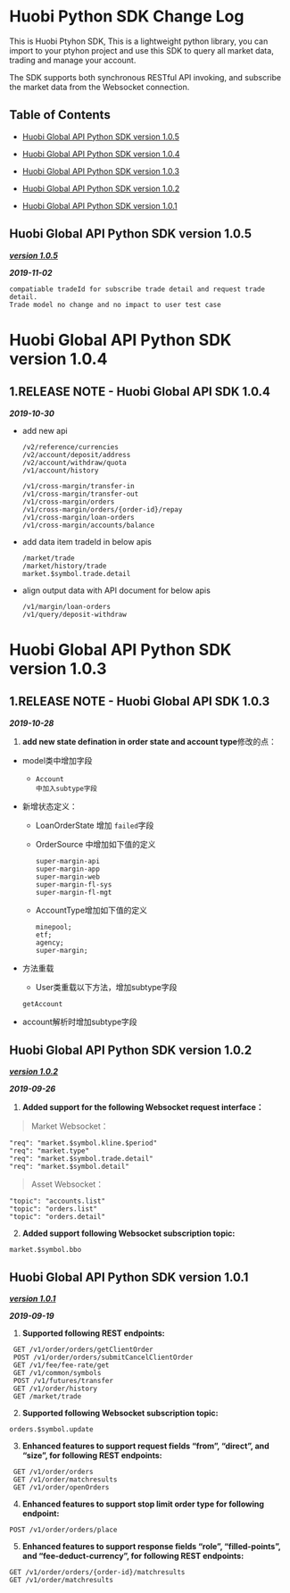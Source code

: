 # Huobi Python SDK Change Log



This is Huobi Ptyhon SDK, This is a lightweight python library, you can import to your ptyhon project and use this SDK to query all market data, trading and manage your account.



The SDK supports both synchronous RESTful API invoking, and subscribe the market data from the Websocket connection.







## Table of Contents

- [Huobi Global API Python SDK version 1.0.5](#Huobi-Global-API-Python-SDK-version-1.0.5)

- [Huobi Global API Python SDK version 1.0.4](#Huobi-Global-API-Python-SDK-version-1.0.4)

- [Huobi Global API Python SDK version 1.0.3](#Huobi-Global-API-Python-SDK-version-1.0.3)

- [Huobi Global API Python SDK version 1.0.2](#Huobi-Global-API-Python-SDK-version-1.0.2)

- [Huobi Global API Python SDK version 1.0.1](#Huobi-Global-API-Python-SDK-version-1.0.1)


## Huobi Global API Python SDK version 1.0.5

[***version 1.0.5***](https://github.com/HuobiRDCenter/huobi_Python/releases)

***2019-11-02***
```
compatiable tradeId for subscribe trade detail and request trade detail.
Trade model no change and no impact to user test case
```

# Huobi Global API Python SDK version 1.0.4

## 1.RELEASE NOTE - Huobi Global API SDK  1.0.4 
***2019-10-30***


- add new api

    ```
    /v2/reference/currencies
    /v2/account/deposit/address
    /v2/account/withdraw/quota
    /v1/account/history
    
    /v1/cross-margin/transfer-in
    /v1/cross-margin/transfer-out
    /v1/cross-margin/orders
    /v1/cross-margin/orders/{order-id}/repay
    /v1/cross-margin/loan-orders
    /v1/cross-margin/accounts/balance
    ```

- add data item tradeId in below apis
    ```
    /market/trade
    /market/history/trade
    market.$symbol.trade.detail
    ```

- align output data with API document for below apis
    ```
    /v1/margin/loan-orders   
    /v1/query/deposit-withdraw 
    ```



# Huobi Global API Python SDK version 1.0.3

## 1.RELEASE NOTE - Huobi Global API SDK  1.0.3

***2019-10-28***

1. **add new state defination in order state and account type**修改的点：

- model类中增加字段

  - ```
    Account 
    中加入subtype字段
    ```

- 新增状态定义：

  - LoanOrderState 增加 `failed`字段

  - OrderSource 中增加如下值的定义

    ```
    super-margin-api
    super-margin-app
    super-margin-web
    super-margin-fl-sys
    super-margin-fl-mgt
    ```


  - AccountType增加如下值的定义
    ```
    minepool;
    etf;
    agency;
    super-margin;
    ```
  
- 方法重载


  - User类重载以下方法，增加subtype字段

  ```
  getAccount
  ```

- account解析时增加subtype字段




## Huobi Global API Python SDK version 1.0.2

[***version 1.0.2***](https://github.com/HuobiRDCenter/huobi_Python/releases)

***2019-09-26***

1.  **Added support for the following Websocket request interface：**

> Market Websocket：

```
"req": "market.$symbol.kline.$period"
"req": "market.type"
"req": "market.$symbol.trade.detail"
"req": "market.$symbol.detail"
```

> Asset Websocket：

```
"topic": "accounts.list"
"topic": "orders.list"
"topic": "orders.detail"
```

2. **Added support following Websocket subscription topic:**

```
market.$symbol.bbo
```

 

## Huobi Global API Python SDK version 1.0.1

[***version 1.0.1***](https://github.com/HuobiRDCenter/huobi_Python/releases)

 ***2019-09-19***

1. **Supported following REST endpoints:**

```
 GET /v1/order/orders/getClientOrder
 POST /v1/order/orders/submitCancelClientOrder
 GET /v1/fee/fee-rate/get
 GET /v1/common/symbols
 POST /v1/futures/transfer
 GET /v1/order/history
 GET /market/trade
```

2. **Supported following Websocket subscription topic:**

 ```
 orders.$symbol.update
 ```

3. **Enhanced features to support request fields “from”, “direct”, and “size”, for following REST endpoints:**

```
 GET /v1/order/orders
 GET /v1/order/matchresults
 GET /v1/order/openOrders
```

4. **Enhanced features to support stop limit order type for following endpoint:**

```
POST /v1/order/orders/place
```

5. **Enhanced features to support response fields “role”, “filled-points”, and “fee-deduct-currency”, for following REST endpoints:**

 ```
 GET /v1/order/orders/{order-id}/matchresults
 GET /v1/order/matchresults
 ```






